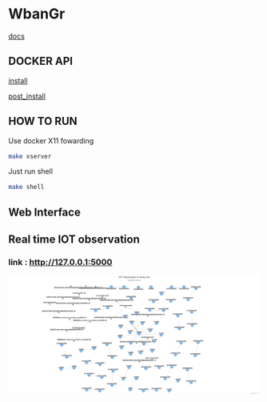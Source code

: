 # WbanGr

[docs](/docs)

## DOCKER API

[install](https://docs.docker.com/engine/install/)

[post_install](https://docs.docker.com/engine/install/linux-postinstall)

## HOW TO RUN
Use docker X11 fowarding 

```bash
make xserver
```

Just run shell
```bash
make shell
```

## Web Interface

## Real time IOT observation

### link : http://127.0.0.1:5000


![webui](./assets/web.png)